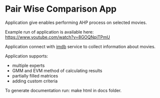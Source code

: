 # Pair Wise Comparison App

Application give enables performing AHP process on selected movies.<br>

Example run of application is available here:
https://www.youtube.com/watch?v=8GOQNpjTPmU

Application connect with [imdb](https://www.imdb.com/) service to collect information about movies.

Application supports:
- multiple experts
- GMM and EVM method of calculating results
- partially filled matrices
- adding custom criteria

To generate documentation run: make html in docs folder.